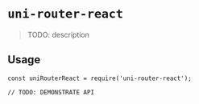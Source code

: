 # `uni-router-react`

> TODO: description

## Usage

```
const uniRouterReact = require('uni-router-react');

// TODO: DEMONSTRATE API
```
